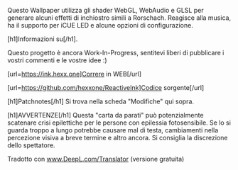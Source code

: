 Questo Wallpaper utilizza gli shader WebGL, WebAudio e GLSL per generare alcuni effetti di inchiostro simili a Rorschach. Reagisce alla musica, ha il supporto per iCUE LED e alcune opzioni di configurazione.

[h1]Informazioni su[/h1].

Questo progetto è ancora Work-In-Progress, sentitevi liberi di pubblicare i vostri commenti e le vostre idee :)

[url=https://ink.hexx.one]Correre in WEB[/url]

[url=https://github.com/hexxone/ReactiveInk]Codice sorgente[/url]

[h1]Patchnotes[/h1]
Si trova nella scheda "Modifiche" qui sopra.


[h1]AVVERTENZE[/h1]
Questa "carta da parati" può potenzialmente scatenare crisi epilettiche per le persone con epilessia fotosensibile.
Se lo si guarda troppo a lungo potrebbe causare mal di testa, cambiamenti nella percezione visiva a breve termine e altro ancora.
Si consiglia la discrezione dello spettatore.

Tradotto con www.DeepL.com/Translator (versione gratuita)
